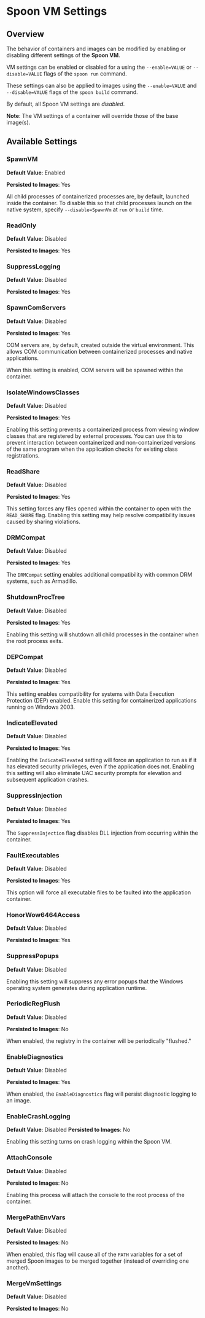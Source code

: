 # Spoon VM Settings

## Overview

The behavior of containers and images can be modified by enabling or disabling different settings of the **Spoon VM**. 

VM settings can be enabled or disabled for a using the `--enable=VALUE` or `--disable=VALUE` flags of the `spoon run` command. 

These settings can also be applied to images using the `--enable=VALUE` and `--disable=VALUE` flags of the `spoon build` command. 

By default, all Spoon VM settings are *disabled*. 

**Note**: The VM settings of a container will override those of the base image(s). 

## Available Settings

### SpawnVM

**Default Value**: Enabled

**Persisted to Images**: Yes

All child processes of containerized processes are, by default, launched inside the container. To disable this so that child processes launch on the native system, specify `--disable=SpawnVm` at `run` or `build` time. 

### ReadOnly

**Default Value**: Disabled

**Persisted to Images**: Yes

### SuppressLogging

**Default Value**: Disabled

**Persisted to Images**: Yes



### SpawnComServers

**Default Value**: Disabled

**Persisted to Images**: Yes

COM servers are, by default, created outside the virtual environment. This allows COM communication between containerized processes and native applications. 

When this setting is enabled, COM servers will be spawned within the container. 

### IsolateWindowsClasses

**Default Value**: Disabled

**Persisted to Images**: Yes

Enabling this setting prevents a containerized process from viewing window classes that are registered by external processes. You can use this to prevent interaction between containerized and non-containerized versions of the same program when the application checks for existing class registrations. 

### ReadShare

**Default Value**: Disabled

**Persisted to Images**: Yes

This setting forces any files opened within the container to open with the `READ_SHARE` flag. Enabling this setting may help resolve compatibility issues caused by sharing violations. 

### DRMCompat

**Default Value**: Disabled

**Persisted to Images**: Yes

The `DRMCompat` setting enables additional compatibility with common DRM systems, such as Armadillo. 

### ShutdownProcTree

**Default Value**: Disabled

**Persisted to Images**: Yes

Enabling this setting will shutdown all child processes in the container when the root process exits. 

### DEPCompat

**Default Value**: Disabled

**Persisted to Images**: Yes

This setting enables compatibility for systems with Data Execution Protection (DEP) enabled. Enable this setting for containerized applications running on Windows 2003. 

### IndicateElevated

**Default Value**: Disabled

**Persisted to Images**: Yes

Enabling the `IndicateElevated` setting will force an application to run as if it has elevated security privileges, even if the application does not. Enabling this setting will also eliminate UAC security prompts for elevation and subsequent application crashes. 

### SuppressInjection

**Default Value**: Disabled

**Persisted to Images**: Yes

The `SuppressInjection` flag disables DLL injection from occurring within the container. 

### FaultExecutables

**Default Value**: Disabled

**Persisted to Images**: Yes

This option will force all executable files to be faulted into the application container. 

### HonorWow6464Access

**Default Value**: Disabled

**Persisted to Images**: Yes



### SuppressPopups

**Default Value**: Disabled

Enabling this setting will suppress any error popups that the Windows operating system generates during application runtime. 


### PeriodicRegFlush

**Default Value**: Disabled

**Persisted to Images**: No

When enabled, the registry in the container will be periodically "flushed." 

### EnableDiagnostics

**Default Value**: Disabled

**Persisted to Images**: Yes

When enabled, the `EnableDiagnostics` flag will persist diagnostic logging to an image. 

### EnableCrashLogging

**Default Value**: Disabled
**Persisted to Images**: No

Enabling this setting turns on crash logging within the Spoon VM. 

### AttachConsole

**Default Value**: Disabled

**Persisted to Images**: No

Enabling this process will attach the console to the root process of the container. 

### MergePathEnvVars

**Default Value**: Disabled

**Persisted to Images**: No

When enabled, this flag will cause all of the `PATH` variables for a set of merged Spoon images to be merged together (instead of overriding one another). 

### MergeVmSettings

**Default Value**: Disabled

**Persisted to Images**: No